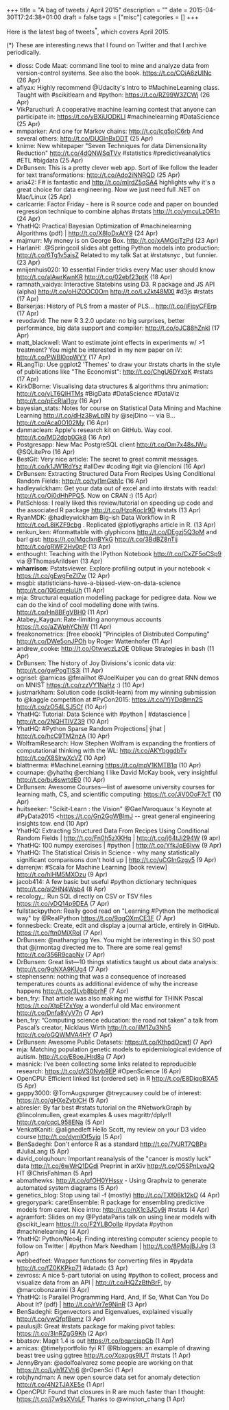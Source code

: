 +++
title = "A bag of tweets / April 2015"
description = ""
date = 2015-04-30T17:24:38+01:00
draft = false
tags = ["misc"]
categories = []
+++

Here is the latest bag of tweets<sup>\*</sup>, which covers April 2015.

<!--more-->

(\*) These are interesting news that I found on Twitter and that I archive periodically.

- dloss: Code Maat: command line tool to mine and analyze data from version-control systems. See also the book. <https://t.co/COiA6zUINc> (26 Apr)
- aflyax: Highly recommend @Udacity's Intro to #MachineLearning class. Taught with #scikitlearn and #python: <https://t.co/RZ99W3ZCWj> (26 Apr)
- VikParuchuri: A cooperative machine learning contest that anyone can participate in: <https://t.co/yBXiUODKLI> #machinelearning #DataScience (25 Apr)
- mmparker: And one for Markov chains: <http://t.co/lcq5pIC6rb> And several others: <http://t.co/DUGlnBxDDT> (25 Apr)
- knime: New whitepaper "Seven Techniques for data Dimensionality Reduction" <http://t.co/4dQNWSqTVv> #statistics #predictiveanalytics #ETL #bigdata (25 Apr)
- DrBunsen: This is a pretty clever web app. Sort of like follow the leader for text transformations: <http://t.co/Ado2iNNRQD> (25 Apr)
- aria42: F# is fantastic and <http://t.co/mIrdZ5qSA4> highlights why it's a great choice for data engineering. Now we just need full .NET on Mac/Linux (25 Apr)
- carlcarrie: Factor Friday - here is R source code and paper on bounded regression technique to combine alphas #rstats <http://t.co/ymcuLzOR1n> (24 Apr)
- YhatHQ: Practical Bayesian Optimization of #machinelearning Algorithms (pdf) | <http://t.co/X8IoDxAtY9> (24 Apr)
- majmurr: My money is on George Box. <http://t.co/xAMGcjTzPd> (23 Apr)
- HarlanH: .@Springcoil slides abt getting Python models into production: <http://t.co/6Tg1v5aisZ> Related to my talk Sat at #rstatsnyc , but funnier. (23 Apr)
- mnijenhuis020: 10 essential Finder tricks every Mac user should know <http://t.co/aIAwrKwnKR> <http://t.co/02ebf23ptK> (18 Apr)
- ramnath_vaidya: Interactive Statebins using D3. R package and JS API (alpha) <http://t.co/oHiZOOC0Om> <http://t.co/LxZkt48MXl> #d3js #rstats (17 Apr)
- Barkerjas: History of PLS from a master of PLS... <http://t.co/iFjpyCFErp> (17 Apr)
- revodavid: The new R 3.2.0 update: no big surprises, better performance, big data support and compiler: <http://t.co/oJC88hZnkI> (17 Apr)
- matt_blackwell: Want to estimate joint effects in experiments w/ >1 treatment? You might be interested in my new paper on iV: <http://t.co/PWBI0opWYY> (17 Apr)
- RLangTip: Use ggplot2 'Themes' to draw your #rstats charts in the style of publications like "The Economist": <http://t.co/ChgU6DYxqK> #rstats (17 Apr)
- KirkDBorne: Visualising data structures & algorithms thru animation: <http://t.co/vLT6QlHTMs> #BigData #DataScience #DataViz <http://t.co/pEcRIaI1gy> (16 Apr)
- bayesian_stats: Notes for course on Statistical Data Mining and Machine Learning <http://t.co/dHz38wLplN> by @sejDino -- via B... <http://t.co/Aca0O102My> (16 Apr)
- danmaclean: Apple's research kit on GitHub. Way cool. <http://t.co/MD2dqb0Gk8> (16 Apr)
- Postgresapp: New Mac PostgreSQL client <http://t.co/Om7x48sJWu> @SQLitePro (16 Apr)
- BestGit: Very nice article: The secret to great commit messages. <http://t.co/k1JW1RdYsz> #allDev #coding #git via @lencioni (16 Apr)
- DrBunsen: Extracting Structured Data From Recipes Using Conditional Random Fields: <http://t.co/tyI1mGkh1c> (16 Apr)
- hadleywickham: Get your data out of excel and into #rstats with readxl: <http://t.co/Oi0dHhPPQ5>. Now on CRAN :) (15 Apr)
- PatSchloss: I really liked this review/tutorial on speeding up code and the associated R package <http://t.co/HzpKocIr9D> #rstats (13 Apr)
- RyanMDK: @hadleywickham Big-ish Data Workflow in R <http://t.co/L8iKZF9cbg> . Replicated @plotlygraphs article in R. (13 Apr)
- renkun_ken: #formattable with glyphicons <http://t.co/DEgzj5Q3oM> and bar! gist: <https://t.co/MqcIxnBYkG> <http://t.co/3BdBZ8nTij> <http://t.co/qRWF2Hv0pP> (13 Apr)
- enthought: Teaching with the IPython Notebook <http://t.co/CxZF5oCSp9> via @ThomasArildsen (13 Apr)
- **mharrison**: Pstatsviewer. Explore profiling output in your notebook < <https://t.co/gEwgFeZl7w> (12 Apr)
- msgbi: statisticians-have-a-biased-view-on-data-science <http://t.co/106cmeIuUh> (11 Apr)
- mja: Structural equation modelling package for pedigree data. Now we can do the kind of cool modelling done with twins. <http://t.co/Hn8BFgVBH0> (11 Apr)
- Atabey_Kaygun: Rate-limiting anonymous accounts <https://t.co/aZWphYChiW> (11 Apr)
- freakonometrics: [free ebook] "Principles of Distributed Computing" <http://t.co/DWe5onJPOh> by Roger Wattenhofer (11 Apr)
- andrew_cooke: <http://t.co/OtwwczLzOE> Oblique Strategies in bash (11 Apr)
- DrBunsen: The history of Joy Divisions's iconic data viz: <http://t.co/gwPogTIS3i> (11 Apr)
- ogrisel: @arnicas @fmailhot @JoelKuiper you can do great RNN demos on MNIST <https://t.co/rzzVY1NaHz> :) (10 Apr)
- justmarkham: Solution code (scikit-learn) from my winning submission to @kaggle competition at #PyCon2015: <https://t.co/YjYDq8mn2S> <http://t.co/zO54LSJ5Cf> (10 Apr)
- YhatHQ: Tutorial: Data Science with #python | #datascience | <http://t.co/2NQHTIVZ39> (10 Apr)
- YhatHQ: #Python Sparse Random Projections| ŷhat | <http://t.co/hcC9TM2nzA> (10 Apr)
- WolframResearch: How Stephen Wolfram is expanding the frontiers of computational thinking with the WL: <http://t.co/AKYbggdbTv> <http://t.co/X8SlrwXcVZ> (10 Apr)
- blattnerma: #MachineLearning <https://t.co/mpV1KMTB1q> (10 Apr)
- cournape: @yhathq @erchiang I like David McKay book, very insightful <http://t.co/bu6swrtdE0> (10 Apr)
- DrBunsen: Awesome Courses—list of awesome university courses for learning math, CS, and scientific computing: <https://t.co/JiV0OoF7cT> (10 Apr)
- huitseeker: "Scikit-Learn : the Vision" @GaelVaroquaux 's Keynote at #PyData2015 <https://t.co/Gn2GgWBlmJ -- great general engineering insights tow. end (10 Apr)
- YhatHQ: Extracting Structured Data From Recipes Using Conditional Random Fields | <http://t.co/Fn0h5zXKHq> | <http://t.co/j64tJi294W> (9 apr)
- YhatHQ: 100 numpy exercises | #python | <http://t.co/YfkJqE6Ivw> (9 Apr)
- YhatHQ: The Statistical Crisis in Science - why many statistically significant comparisons don't hold up | <http://t.co/uCGInGzgv5> (9 Apr)
- darrenjw: #Scala for Machine Learning [book review] <http://t.co/hlHM5MXOzu> (9 Apr)
- jacob414: A few basic but useful #python dictionary techniques <http://t.co/al2HN4Wsb4> (8 Apr)
- recology\_: Run SQL directly on CSV or TSV files <https://t.co/vDQ14p9DEA> (7 Apr)
- fullstackpython: Really good read on "Learning #Python the methodical way" by @RealPython <https://t.co/9qgOXmCE3F> (7 Apr)
- fonnesbeck: Create, edit and display a journal article, entirely in GitHub. <https://t.co/ftn0MiXRoI> (7 Apr)
- DrBunsen: @nathangrigg Yes. You might be interesting in this SO post that @jrmontag directed me to. There are some real gems! <http://t.co/356R9capNy> (7 Apr)
- DrBunsen: Great list—10 things statistics taught us about data analysis: <http://t.co/9gNXA9KUg4> (7 Apr)
- stephensenn: nothing that was a consequence of increased temperatures counts as additional evidence of why the increase happens <http://t.co/3Lvb8bbrhF> (7 Apr)
- ben_fry: That article was also making me wistful for THINK Pascal <https://t.co/XtpEfZxYqy> a wonderful old Mac environment <http://t.co/Dnfa8VyV7n> (7 Apr)
- ben_fry: “Computing science education: the road not taken” a talk from Pascal’s creator, Nicklaus Wirth <http://t.co/ilM1Zu3Nh5> <http://t.co/oGQWMVA4HY> (7 Apr)
- DrBunsen: Awesome Public Datasets: <https://t.co/KthpdOcwfl> (7 Apr)
- mja: Matching population genetic models to epidemiological evidence of autism. <http://t.co/E8oeJHrd8a> (7 Apr)
- masnick: I’ve been collecting some links related to reproducible research: <https://t.co/pVS0Nyb9EP> #OpenScience (6 Apr)
- OpenCPU: Efficient linked list (ordered set) in R <http://t.co/E8DiqoBXA5> (5 Apr)
- gappy3000: @TomAugspurger @treycausey could be of interest: <https://t.co/gHXeZybICH> (5 Apr)
- abresler: By far best #rstats tutorial on the #NetworkGraph by @lincolnmullen, great examples & uses magrittr/dplyr!! <http://t.co/cqcL958ENa> (5 Apr)
- VenkatKaniti: @alignedleft Hello Scott, my review on your D3 video course <http://t.co/dymlOf5yjq> (5 Apr)
- BenSadeghi: Don't enforce R as a standard <http://t.co/7VJRT7QBPa> #JuliaLang (5 Apr)
- david_colquhoun: Important reanalysis of the "cancer is mostly luck" data <http://t.co/6wWrQ1DGdi> Preprint in arXiv <http://t.co/O5SPnLvqJQ> HT @ChrisFahlman (5 Apr)
- abmathewks: <http://t.co/qfOH0YHssy> - Using Graphviz to generate automated system diagrams (5 Apr)
- genetics_blog: Stop using tail -f (mostly) <http://t.co/TXf06k12kO> (4 Apr)
- gregorypark: caretEnsemble: R package for ensembling predictive models from caret. Nice intro: <http://t.co/nX1c3JCy9j> #rstats (4 Apr)
- agramfort: Slides on my @PydataParis talk on using linear models with @scikit_learn <https://t.co/F2YLBOolIp> #pydata #python #machinelearning (4 Apr)
- YhatHQ: Python/Neo4j: Finding interesting computer sciency people to follow on Twitter | #python Mark Needham | <http://t.co/8PMgjBJJrg> (3 Apr)
- webbedfeet: Wrapper functions for converting files in #pydata <http://t.co/fZ0KKPkp71> #datadc (3 Apr)
- zevross: A nice 5-part tutorial on using #python to collect, process and visualize data from an API | <http://t.co/HQZzBthBrF>, by @marcobonzanini (3 Apr)
- YhatHQ: Is Parallel Programming Hard, And, If So, What Can You Do About It? (pdf) | <http://t.co/rVr7e9NinR> (3 Apr)
- BenSadeghi: Eigenvectors and Eigenvalues, explained visually <http://t.co/vwQfpfBemz> (3 Apr)
- paulusj8: Great #rstats package for making pivot tables: <https://t.co/3InRZgG9Kh> (2 Apr)
- bbatsov: Magit 1.4 is out <https://t.co/bqarciapGb> (1 Apr)
- arnicas: @timelyportfolio fyi RT @Rbloggers: an example of drawing beast tree using ggtree <http://t.co/Xoxpgs9IUT> #rstats (1 Apr)
- JennyBryan: @adolfoalvarez some people are working on that <https://t.co/Lyh1fZVtj6> @rOpenSci (1 Apr)
- robjhyndman: A new open source data set for anomaly detection <http://t.co/4N2TJAXE5e> (1 Apr)
- OpenCPU: Found that closures in R are much faster than I thought: <https://t.co/j7w9sXVoLF> Thanks to @winston_chang (1 Apr)
